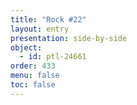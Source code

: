 ```yaml
---
title: "Rock #22"
layout: entry
presentation: side-by-side
object:
  - id: ptl-24661
order: 433
menu: false
toc: false
---
```

